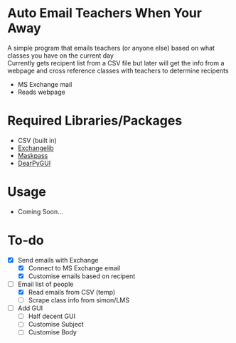 # Auto Email Teachers When Your Away
A simple program that emails teachers (or anyone else) based on what classes you have on the current day  
Currently gets recipent list from a CSV file but later will get the info from a webpage and cross reference classes with teachers to determine recipents  
- MS Exchange mail
- Reads webpage

# Required Libraries/Packages
- CSV (built in)
- [Exchangelib](https://pypi.org/project/exchangelib/)
- [Maskpass](https://pypi.org/project/maskpass/)
- [DearPyGUI](https://pypi.org/project/dearpygui/)

# Usage
- Coming Soon...

# To-do
- [x] Send emails with Exchange
  - [x] Connect to MS Exchange email
  - [x] Customise emails based on recipent
- [ ] Email list of people
  - [x] Read emails from CSV (temp)
  - [ ] Scrape class info from simon/LMS
- [ ] Add GUI
  - [ ] Half decent GUI
  - [ ] Customise Subject
  - [ ] Customise Body